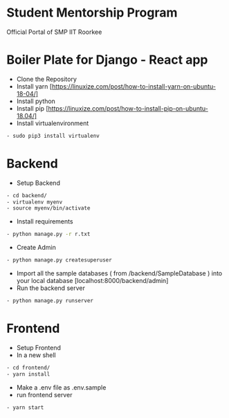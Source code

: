 # Student Mentorship  Program 
Official Portal of SMP IIT Roorkee


# Boiler Plate for Django - React app
- Clone the Repository
- Install yarn [https://linuxize.com/post/how-to-install-yarn-on-ubuntu-18-04/]
- Install python
- Install pip [https://linuxize.com/post/how-to-install-pip-on-ubuntu-18.04/]
- Install virtualenvironment
```sh
- sudo pip3 install virtualenv 
```

# Backend

- Setup Backend
```sh
- cd backend/
- virtualenv myenv 
- source myenv/bin/activate
```
- Install requirements
```sh
- python manage.py -r r.txt
```
- Create Admin
```sh
- python manage.py createsuperuser
```

- Import all the sample databases ( from /backend/SampleDatabase ) into your local database [localhost:8000/backend/admin]
- Run the backend server
```sh
- python manage.py runserver
```
# Frontend
- Setup Frontend
- In a new shell
```sh
- cd frontend/
- yarn install
```
- Make a .env file as .env.sample
- run frontend server
```sh
- yarn start
```


